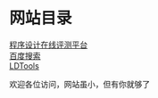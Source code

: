
# 网站目录

<a href="https://icpc.ldu.edu.cn/" target="_blank">程序设计在线评测平台</a>  
<a href="https://www.baidu.com" target="_blank">百度搜索</a>  
<a href="https://ldtstore.com.cn/ldtools/" target="_blank">LDTools</a>  





欢迎各位访问，网站虽小，但有你就够了


<!--

[程序设计在线评测平台](https://icpc.ldu.edu.cn/)  
[百度搜索](https://www.baidu.com)  
[LDTools](https://ldtstore.com.cn/ldtools/)  

# 1
## 2
### 3
*aaaaa*  
**aaaaa**  
~~aaaa~~  
---
 > aa
 
-->
